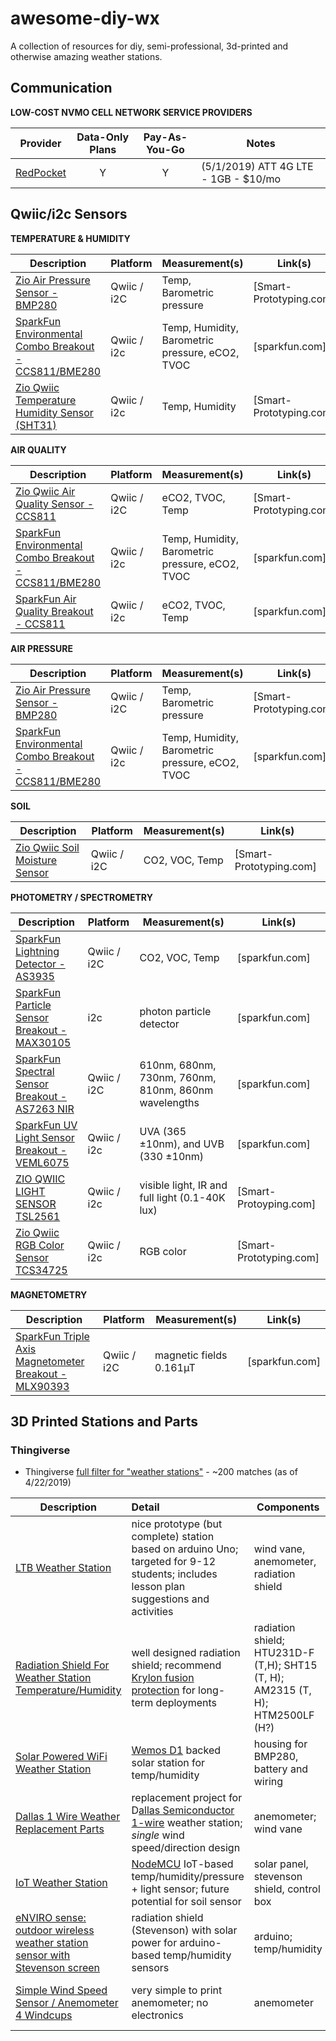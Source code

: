 # awesome-diy-wx
A collection of resources for diy, semi-professional, 3d-printed and otherwise amazing weather stations.

## Communication

**LOW-COST NVMO CELL NETWORK SERVICE PROVIDERS**

| Provider    | Data-Only Plans | Pay-As-You-Go| Notes |
|-------------|:---------------:|:------------:|-------|
| [RedPocket](https://redpocket.com) | Y | Y | (5/1/2019) ATT 4G LTE - 1GB - $10/mo |


## Qwiic/i2c Sensors

**TEMPERATURE & HUMIDITY**

| Description | Platform | Measurement(s)          | Link(s)   |
|-------------|----------|-------------------------|-----------|
| [Zio Air Pressure Sensor - BMP280](https://www.smart-prototyping.com/Zio-Qwiic-Air-Pressure-Sensor-BMP280) | Qwiic / i2C | Temp, Barometric pressure | [Smart-Prototyping.com] |
|  [SparkFun Environmental Combo Breakout - CCS811/BME280](https://www.sparkfun.com/products/14348) | Qwiic / i2c | Temp, Humidity, Barometric pressure, eCO2, TVOC | [sparkfun.com] |
 | [Zio Qwiic Temperature Humidity Sensor (SHT31)](https://www.smart-prototyping.com/Zio-Qwiic-Temperature-Humidity-Sensor-SHT31) | Qwiic / i2c | Temp, Humidity | [Smart-Prototyping.com] |
 
**AIR QUALITY**
 
| Description | Platform | Measurement(s)          | Link(s)   |
|-------------|----------|-------------------------|-----------|
| [Zio Qwiic Air Quality Sensor - CCS811](https://www.smart-prototyping.com/Zio-Qwiic-Air-Quality-Sensor-CCS811) | Qwiic / i2C | eCO2, TVOC, Temp | [Smart-Prototyping.com] |
|  [SparkFun Environmental Combo Breakout - CCS811/BME280](https://www.sparkfun.com/products/14348) | Qwiic / i2c | Temp, Humidity, Barometric pressure, eCO2, TVOC | [sparkfun.com] | 
 | [SparkFun Air Quality Breakout - CCS811](https://www.sparkfun.com/products/14193) | Qwiic / i2c | eCO2, TVOC, Temp | [sparkfun.com] |
 

 **AIR PRESSURE**

| Description | Platform | Measurement(s)          | Link(s)   |
|-------------|----------|-------------------------|-----------|
| [Zio Air Pressure Sensor - BMP280](https://www.smart-prototyping.com/Zio-Qwiic-Air-Pressure-Sensor-BMP280) | Qwiic / i2C | Temp, Barometric pressure | [Smart-Prototyping.com] |
 |  [SparkFun Environmental Combo Breakout - CCS811/BME280](https://www.sparkfun.com/products/14348) | Qwiic / i2c | Temp, Humidity, Barometric pressure, eCO2, TVOC | [sparkfun.com] |
 
**SOIL** 

| Description | Platform | Measurement(s)          | Link(s)   |
|-------------|----------|-------------------------|-----------|
| [Zio Qwiic Soil Moisture Sensor](https://www.smart-prototyping.com/Zio-Qwiic-Soil-Moisture-Sensor)| Qwiic / i2C | CO2, VOC, Temp | [Smart-Prototyping.com] |


**PHOTOMETRY / SPECTROMETRY**

| Description | Platform | Measurement(s)          | Link(s)   |
|-------------|----------|-------------------------|-----------|
| [SparkFun Lightning Detector - AS3935](https://www.sparkfun.com/products/15276) | Qwiic / i2C | CO2, VOC, Temp | [sparkfun.com] |
| [SparkFun Particle Sensor Breakout - MAX30105](https://www.sparkfun.com/products/14045) | i2c | photon particle detector | [sparkfun.com] |
| [SparkFun Spectral Sensor Breakout - AS7263 NIR](https://www.sparkfun.com/products/14351) | Qwiic / i2C | 610nm, 680nm, 730nm, 760nm, 810nm, 860nm wavelengths | [sparkfun.com] |
| [SparkFun UV Light Sensor Breakout - VEML6075](https://www.sparkfun.com/products/15089)  | Qwiic / i2c |  UVA (365 ±10nm), and UVB (330 ±10nm) | [sparkfun.com]|
| [ZIO QWIIC LIGHT SENSOR TSL2561](https://www.smart-prototyping.com/Zio-Qwiic-Light-Sensor-TSL2561)  | Qwiic / i2c | visible light, IR and full light (0.1-40K lux) | [Smart-Protoyping.com]|
| [Zio Qwiic RGB Color Sensor TCS34725](https://www.smart-prototyping.com/Zio-Qwiic-RGB-Color-Sensor-TCS34725)  | Qwiic / i2c | RGB color | [Smart-Prototyping.com]|

**MAGNETOMETRY**

| Description | Platform | Measurement(s)          | Link(s)   |
|-------------|----------|-------------------------|-----------|
| [SparkFun Triple Axis Magnetometer Breakout - MLX90393]((https://www.sparkfun.com/products/14571)) | Qwiic / i2C | magnetic fields 0.161µT | [sparkfun.com] |


## 3D Printed Stations and Parts

### Thingiverse
* Thingiverse [full filter for "weather stations"](https://www.thingiverse.com/search?q=weather+station&dwh=305cbdf7ab10d30) - ~200 matches (as of 4/22/2019)

| Description | Detail        | Components| Measurements          | Completeness* |
|-------------|:--------------|-----------|-----------------------|-------------  |
| [LTB Weather Station](https://www.thingiverse.com/thing:2849562) | nice prototype (but complete) station based on arduino Uno; targeted for 9-12 students; includes lesson plan suggestions and activities| wind vane, anemometer, radiation shield | T, P, WS, WD, R      | prototype but all STL files appear to be available |
| [Radiation Shield For Weather Station Temperature/Humidity](https://www.thingiverse.com/thing:1067700)| well designed radiation shield; recommend [Krylon fusion protection](https://www.krylon.com/products/fusion-allinone) for long-term deployments | radiation shield; HTU231D-F (T,H); SHT15 (T, H); AM2315 (T, H); HTM2500LF (H?) | T, H | all STL files appear intact |
| [Solar Powered WiFi Weather Station]() | [Wemos D1](https://wiki.wemos.cc/products:d1:d1_mini_pro) backed solar station for temp/humidity | housing for BMP280, battery and wiring | T, H, P | all files available |
| [Dallas 1 Wire Weather Replacement Parts](https://www.thingiverse.com/thing:364660) | replacement project for D[allas Semiconductor 1-wire](https://tapr.org/kits_t238.html) weather station; _single_ wind speed/direction design | anemometer; wind vane | WS, WD | STL files seem complete for project, but do not include the housing |
| [IoT Weather Station](https://www.thingiverse.com/thing:1985125) | [NodeMCU](https://www.nodemcu.com/) IoT-based temp/humidity/pressure + light sensor; future potential for soil sensor | solar panel, stevenson shield, control box | T, H, L | appears complete; shield is SKP file |
|[eNVIRO sense: outdoor wireless weather station sensor with Stevenson screen]() | radiation shield (Stevenson) with solar power for arduino-based temp/humidity sensors | arduino; temp/humidity | T, H | all STL files seem complete |
| [Simple Wind Speed Sensor / Anemometer 4 Windcups](https://www.thingiverse.com/thing:1773881) | very simple to print anemometer; no electronics | anemometer | WS | no electronics are included, concept design only |
